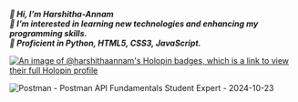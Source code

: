 ***👋      Hi, I’m Harshitha-Annam***
<br />
***👀      I’m interested in learning new technologies and enhancing my programming skills.***
<br />
***🌱      Proficient in Python, HTML5, CSS3, JavaScript.*** 



<!---
Harshitha-Annam/Harshitha-Annam is a ✨ special ✨ repository because its `README.md` (this file) appears on your GitHub profile.
You can click the Preview link to take a look at your changes.
--->
[![An image of @harshithaannam's Holopin badges, which is a link to view their full Holopin profile](https://holopin.me/harshithaannam)](https://holopin.io/@harshithaannam)


<!--[![An image of postman api student expert badge](https://api.badgr.io/public/assertions/I1Qx9D1fQ6KsxCZ0WyWb1Q?identity__email=harshithadeveloper20%40gmail.com)-->
![Postman - Postman API Fundamentals Student Expert - 2024-10-23](https://github.com/user-attachments/assets/d07bee25-c54f-41ea-a953-9168d4453491)

